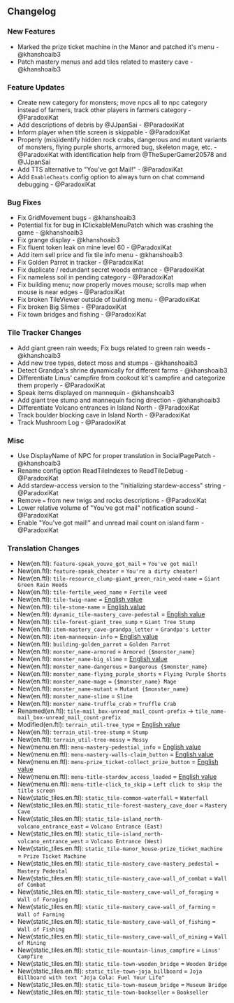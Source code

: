 ## Changelog

### New Features

- Marked the prize ticket machine in the Manor and patched it's menu - @khanshoaib3
- Patch mastery menus and add tiles related to mastery cave - @khanshoaib3

### Feature Updates

- Create new category for monsters; move npcs all to npc category instead of farmers, track other players in farmers category - @ParadoxiKat
- Add descriptions of debris by @JJpanSai - @ParadoxiKat
- Inform player when title screen is skippable - @ParadoxiKat
- Properly (mis)identify hidden rock crabs, dangerous and mutant variants of monsters, flying purple shorts, armored bug, skeleton mage, etc. - @ParadoxiKat with identification help from @TheSuperGamer20578 and @JJpanSai
- Add TTS alternative to "You've got Mail!" - @ParadoxiKat
- Add `EnableCheats` config option to always turn on chat command debugging - @ParadoxiKat

### Bug Fixes

- Fix GridMovement bugs - @khanshoaib3
- Potential fix for bug in IClickableMenuPatch which was crashing the game - @khanshoaib3
- Fix grange display - @khanshoaib3
- Fix fluent token leak on mine level 60 - @ParadoxiKat
- Add item sell price and fix tile info menu - @khanshoaib3
- Fix Golden Parrot in tracker - @ParadoxiKat
- Fix duplicate / redundant secret woods entrance - @ParadoxiKat
- Fix nameless soil in pending category - @ParadoxiKat
- Fix building menu; now properly moves mouse; scrolls map when mouse is near edges - @ParadoxiKat
- Fix broken TileViewer outside of building menu - @ParadoxiKat
- Fix broken Big Slimes - @ParadoxiKat
- Fix town bridges and fishing - @ParadoxiKat

### Tile Tracker Changes

- Add giant green rain weeds; Fix bugs related to green rain weeds - @khanshoaib3
- Add new tree types, detect moss and stumps - @khanshoaib3
- Detect Grandpa's shrine dynamically for different farms - @khanshoaib3
- Differentiate Linus' campfire from cookout kit's campfire and categorize them properly - @ParadoxiKat
- Speak items displayed on mannequin - @khanshoaib3
- Add giant tree stump and mannequin facing direction - @khanshoaib3
- Differentiate Volcano entrances in Island North - @ParadoxiKat
- Track boulder blocking cave in Island North - @ParadoxiKat
- Track Mushroom Log - @ParadoxiKat

### Misc

- Use DisplayName of NPC for proper translation in SocialPagePatch - @khanshoaib3
- Rename config option ReadTileIndexes to ReadTileDebug - @ParadoxiKat
- Add stardew-access version to the "Initializing stardew-access" string - @ParadoxiKat
- Remove `=` from new twigs and rocks descriptions - @ParadoxiKat
- Lower relative volume of "You've got mail" notification sound - @ParadoxiKat
- Enable "You've got mail!" and unread mail count on island farm - @ParadoxiKat

### Translation Changes

- New(en.ftl): `feature-speak_youve_got_mail` = `You've got mail!`
- New(en.ftl): `feature-speak_cheater` = `You're a dirty cheater!`
- New(en.ftl): `tile-resource_clump-giant_green_rain_weed-name` = `Giant Green Rain Weeds`
- New(en.ftl): `tile-fertile_weed_name` = `Fertile weed`
- New(en.ftl): `tile-twig-name` = [English value](https://github.com/khanshoaib3/stardew-access/blob/3599f9fedff8f4ae447ee97aec9c1a328c0ff7bc/stardew-access/i18n/en.ftl#L131-L138)
- New(en.ftl): `tile-stone-name` = [English value](https://github.com/khanshoaib3/stardew-access/blob/3599f9fedff8f4ae447ee97aec9c1a328c0ff7bc/stardew-access/i18n/en.ftl#L139-L176)
- New(en.ftl): `dynamic_tile-mastery_cave-pedestal` = [English value](https://github.com/khanshoaib3/stardew-access/blob/3599f9fedff8f4ae447ee97aec9c1a328c0ff7bc/stardew-access/i18n/en.ftl#L203-L206)
- New(en.ftl): `tile-forest-giant_tree_sump` = `Giant Tree Stump`
- New(en.ftl): `item-mastery_cave-grandpa_letter` = `Grandpa's Letter`
- New(en.ftl): `item-mannequin-info` = [English value](https://github.com/khanshoaib3/stardew-access/blob/3599f9fedff8f4ae447ee97aec9c1a328c0ff7bc/stardew-access/i18n/en.ftl#L301-L309)
- New(en.ftl): `building-golden_parrot` = `Golden Parrot`
- New(en.ftl): `monster_name-armored` = `Armored {$monster_name}`
- New(en.ftl): `monster_name-big_slime` = [English value](https://github.com/khanshoaib3/stardew-access/blob/3599f9fedff8f4ae447ee97aec9c1a328c0ff7bc/stardew-access/i18n/en.ftl#L338-L344)
- New(en.ftl): `monster_name-dangerous` = `Dangerous {$monster_name}`
- New(en.ftl): `monster_name-flying_purple_shorts` = `Flying Purple Shorts`
- New(en.ftl): `monster_name-mage` = `{$monster_name} Mage`
- New(en.ftl): `monster_name-mutant` = `Mutant {$monster_name}`
- New(en.ftl): `monster_name-slime` = `Slime`
- New(en.ftl): `monster_name-truffle_crab` = `Truffle Crab`
- Renamed(en.ftl): `tile-mail_box-unread_mail_count-prefix` -> `tile_name-mail_box-unread_mail_count-prefix`
- Modified(en.ftl): `terrain_util-tree_type` = [English value](https://github.com/khanshoaib3/stardew-access/blob/3599f9fedff8f4ae447ee97aec9c1a328c0ff7bc/stardew-access/i18n/en.ftl#L385-L400)
- New(en.ftl): `terrain_util-tree-stump` = `Stump`
- New(en.ftl): `terrain_util-tree-mossy` = `Mossy`
- New(menu.en.ftl): `menu-mastery-pedestial_info` = [English value](https://github.com/khanshoaib3/stardew-access/blob/3599f9fedff8f4ae447ee97aec9c1a328c0ff7bc/stardew-access/i18n/menu.en.ftl#L468-L472)
- New(menu.en.ftl): `menu-mastery-walls-claim_button` = [English value](https://github.com/khanshoaib3/stardew-access/blob/3599f9fedff8f4ae447ee97aec9c1a328c0ff7bc/stardew-access/i18n/menu.en.ftl#L473-L475)
- New(menu.en.ftl): `menu-prize_ticket-collect_prize_button` = [English value](https://github.com/khanshoaib3/stardew-access/blob/3599f9fedff8f4ae447ee97aec9c1a328c0ff7bc/stardew-access/i18n/menu.en.ftl#L500-L504)
- New(menu.en.ftl): `menu-title-stardew_access_loaded` = [English value](https://github.com/khanshoaib3/stardew-access/blob/3599f9fedff8f4ae447ee97aec9c1a328c0ff7bc/stardew-access/i18n/menu.en.ftl#L594-L597)
- New(menu.en.ftl): `menu-title-click_to_skip` = `Left click to skip the title screen`
- New(static_tiles.en.ftl): `static_tile-common-waterfall` = `Waterfall`
- New(static_tiles.en.ftl): `static_tile-forest-mastery_cave_door` = `Mastery Cave`
- New(static_tiles.en.ftl): `static_tile-island_north-volcano_entrance_east` = `Volcano Entrance (East)`
- New(static_tiles.en.ftl): `static_tile-island_north-volcano_entrance_west` = `Volcano Entrance (West)`
- New(static_tiles.en.ftl): `static_tile-manor_house-prize_ticket_machine` = `Prize Ticket Machine`
- New(static_tiles.en.ftl): `static_tile-mastery_cave-mastery_pedestal` = `Mastery Pedestal`
- New(static_tiles.en.ftl): `static_tile-mastery_cave-wall_of_combat` = `Wall of Combat`
- New(static_tiles.en.ftl): `static_tile-mastery_cave-wall_of_foraging` = `Wall of Foraging`
- New(static_tiles.en.ftl): `static_tile-mastery_cave-wall_of_farming` = `Wall of Farming`
- New(static_tiles.en.ftl): `static_tile-mastery_cave-wall_of_fishing` = `Wall of Fishing`
- New(static_tiles.en.ftl): `static_tile-mastery_cave-wall_of_mining` = `Wall of Mining`
- New(static_tiles.en.ftl): `static_tile-mountain-linus_campfire` = `Linus' Campfire`
- New(static_tiles.en.ftl): `static_tile-town-wooden_bridge` = `Wooden Bridge`
- New(static_tiles.en.ftl): `static_tile-town-joja_billboard` = `Joja Billboard with text "Joja Cola: Fuel Your Life"`
- New(static_tiles.en.ftl): `static_tile-town-museum_bridge` = `Museum Bridge`
- New(static_tiles.en.ftl): `static_tile-town-bookseller` = `Bookseller`

